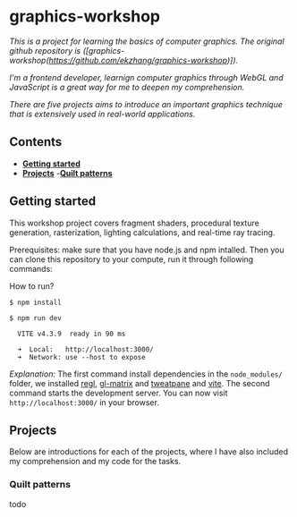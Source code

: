 # graphics-workshop

_This is a project for learning the basics of computer graphics. The original github repository is ([graphics-workshop(https://github.com/ekzhang/graphics-workshop)])._

_I'm a frontend developer, learnign computer graphics through WebGL and JavaScript is a great way for me to deepen my comprehension._

_There are five projects aims to introduce an important graphics technique that is extensively used in real-world applications._

## Contents

- [**Getting started**](#getting-started)
- [**Projects**](#projects) -[**Quilt patterns**](#quilt-patterns)

## Getting started

This workshop project covers fragment shaders, procedural texture generation, rasterization, lighting calculations, and real-time ray tracing.

Prerequisites: make sure that you have node.js and npm intalled. Then you can clone this repository to your compute, run it through following commands:

How to run?

```
$ npm install
```

```
$ npm run dev

  VITE v4.3.9  ready in 90 ms

  ➜  Local:   http://localhost:3000/
  ➜  Network: use --host to expose
```

_Explanation:_ The first command install dependencies in the `node_modules/` folder, we installed [regl](https://github.com/regl-project/regl), [gl-matrix](https://glmatrix.net/) and [tweatpane](https://cocopon.github.io/tweakpane/) and [vite](https://vitejs.dev/). The second command starts the development server. You can now visit `http://localhost:3000/` in your browser.

## Projects

Below are introductions for each of the projects, where I have also included my comprehension and my code for the tasks.

### Quilt patterns

todo
